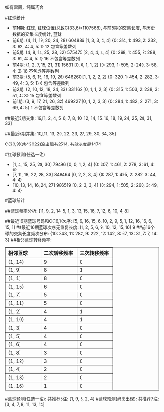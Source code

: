 <!-- 
.. title: 双色球2010133期(2010-11-14)数据分析报告
.. slug: slott-2010133-2010-11-14-report
.. date: 2010-11-15 08:00:00 UTC+08:00
.. tags: Lottery
.. link: 
.. description: 
.. type: text
-->

如有雷同，纯属巧合

<!-- TEASER_END-->

#红球统计

- 前N期: 红球, 红球位置(总数C(33,6)=1107568), 与前5期的交集长度, 与历史数据的交集长度统计, 蓝球
- 前6期: (4, 11, 19, 20, 24, 28) 604886 [1, 3, 3, 4, 4] {0: 314, 1: 493, 2: 232, 3: 62, 4: 4, 5: 1} 12 包含等差数列
- 前5期: (4, 8, 14, 25, 28, 32) 575475 [2, 4, 4, 4, 4] {0: 298, 1: 455, 2: 288, 3: 61, 4: 4, 5: 1} 16 不包含等差数列
- 前4期: (1, 2, 7, 15, 21, 31) 15631 [0, 0, 1, 1, 2] {0: 293, 1: 505, 2: 249, 3: 58, 4: 3} 16 不包含等差数列
- 前3期: (5, 6, 15, 16, 19, 26) 646260 [1, 1, 2, 2, 2] {0: 320, 1: 454, 2: 282, 3: 49, 4: 3, 5: 1} 6 包含等差数列
- 前2期: (2, 10, 12, 18, 24, 33) 331162 [0, 1, 1, 2, 3] {0: 315, 1: 503, 2: 238, 3: 51, 4: 3} 15 包含等差数列
- 前1期: (3, 9, 17, 21, 26, 32) 469227 [0, 1, 2, 3, 3] {0: 284, 1: 482, 2: 271, 3: 69, 4: 5} 1 不包含等差数列

##最近5期交集:
19,[1, 2, 4, 5, 6, 7, 8, 10, 12, 14, 15, 16, 18, 19, 24, 25, 28, 31, 33]

##最近5期并集:
10,[11, 13, 20, 22, 23, 27, 29, 30, 34, 35]

C(30,3)(共43022)没出现有2514, 
有效长度是1474

#红球预测(任选一注)

- [1, 4, 15, 25, 29, 30] 79496 [0, 0, 1, 2, 4] {0: 307, 1: 461, 2: 278, 3: 61, 4: 5}
- [7, 11, 18, 22, 28, 33] 849464 [0, 2, 2, 3, 4] {0: 287, 1: 495, 2: 282, 3: 44, 4: 4}
- [10, 13, 14, 16, 24, 27] 986519 [0, 2, 3, 3, 4] {0: 294, 1: 505, 2: 260, 3: 49, 4: 4}

#蓝球统计

##蓝球频率分析:
[11, 9, 2, 14, 5, 1, 3, 13, 15, 16, 7, 12, 6, 10, 4, 8]

##最近16期蓝球号码和C(16,1)次序:
[5, 9, 16, 15, 6, 10, 2, 9, 5, 1, 12, 16, 16, 6, 15, 1]
##最近16期蓝球次序无重复长度:
[1, 2, 5, 6, 9, 10, 12, 15, 16] 9
##前16个球的交集长度频次分布:
{10: 343, 11: 282, 9: 222, 12: 142, 8: 67, 13: 31, 7: 7, 14: 3}
##相邻蓝球转移频率:
<table border="1" class="table table-striped dataframe">
  <thead>
    <tr style="text-align: left;">
      <th style="min-width: 100px;">相邻蓝球</th>
      <th style="min-width: 100px;">二次转移频率</th>
      <th style="min-width: 100px;">三次转移频率</th>
    </tr>
  </thead>
  <tbody>
    <tr>
      <td> (1, 14)</td>
      <td> 9</td>
      <td> 0</td>
    </tr>
    <tr>
      <td>  (1, 9)</td>
      <td> 8</td>
      <td> 1</td>
    </tr>
    <tr>
      <td>  (1, 1)</td>
      <td> 8</td>
      <td> 0</td>
    </tr>
    <tr>
      <td> (1, 15)</td>
      <td> 6</td>
      <td> 0</td>
    </tr>
    <tr>
      <td>  (1, 7)</td>
      <td> 5</td>
      <td> 0</td>
    </tr>
    <tr>
      <td> (1, 11)</td>
      <td> 5</td>
      <td> 0</td>
    </tr>
    <tr>
      <td>  (1, 2)</td>
      <td> 4</td>
      <td> 1</td>
    </tr>
    <tr>
      <td> (1, 10)</td>
      <td> 4</td>
      <td> 1</td>
    </tr>
    <tr>
      <td>  (1, 3)</td>
      <td> 4</td>
      <td> 0</td>
    </tr>
    <tr>
      <td>  (1, 5)</td>
      <td> 4</td>
      <td> 0</td>
    </tr>
    <tr>
      <td>  (1, 6)</td>
      <td> 4</td>
      <td> 0</td>
    </tr>
    <tr>
      <td>  (1, 8)</td>
      <td> 3</td>
      <td> 0</td>
    </tr>
    <tr>
      <td> (1, 12)</td>
      <td> 3</td>
      <td> 0</td>
    </tr>
    <tr>
      <td>  (1, 4)</td>
      <td> 2</td>
      <td> 0</td>
    </tr>
    <tr>
      <td> (1, 13)</td>
      <td> 2</td>
      <td> 0</td>
    </tr>
    <tr>
      <td> (1, 16)</td>
      <td> 1</td>
      <td> 0</td>
    </tr>
  </tbody>
</table>
#蓝球预测(任选一注):
共推荐5注: [1, 9, 5, 2, 4]
#蓝球预测(尚未出现):
共推荐7注: [3, 4, 7, 8, 11, 13, 14]

